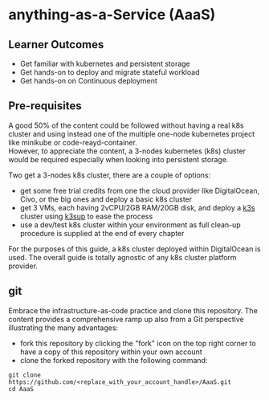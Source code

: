 # anything-as-a-Service (AaaS)

## Learner Outcomes
* Get familiar with kubernetes and persistent storage
* Get hands-on to deploy and migrate stateful workload
* Get hands-on on Continuous deployment

## Pre-requisites
A good 50% of the content could be followed without having a real k8s cluster and using instead one of the multiple one-node kubernetes project like minikube or code-reayd-container.  
However, to appreciate the content, a 3-nodes kubernetes (k8s) cluster would be required especially when looking into persistent storage.  

Two get a 3-nodes k8s cluster, there are a couple of options:
- get some free trial credits from one the cloud provider like DigitalOcean, Civo, or the big ones and deploy a basic k8s cluster 
- get 3 VMs, each having 2vCPU/2GB RAM/20GB disk, and deploy a [k3s](https://k3s.io) cluster using [k3sup](https://github.com/alexellis/k3sup) to ease the process
- use a dev/test k8s cluster within your environment as full clean-up procedure is supplied at the end of every chapter

For the purposes of this guide, a k8s cluster deployed within DigitalOcean is used. The overall guide is totally agnostic of any k8s cluster platform provider. 

## git 
Embrace the infrastructure-as-code practice and clone this repository. The content provides a comprehensive ramp up also from a Git perspective illustrating the many advantages: 

* fork this repository by clicking the "fork" icon on the top right corner to have a copy of this repository within your own account
* clone the forked repository with the following command: 
```
git clone https://github.com/<replace_with_your_account_handle>/AaaS.git
cd AaaS
```